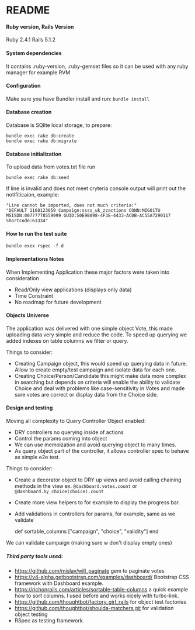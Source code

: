 # README

#### Ruby version, Rails Version

 Ruby 2.4.1
 Rails 5.1.2

#### System dependencies
It contains .ruby-version, .ruby-gemset files so it can be used with any ruby manager for example RVM

#### Configuration
Make sure you have Bundler install and run:
`bundle install`

#### Database creation
Database is SQlite local storage, to prepare:

    bundle exec rake db:create
    bundle exec rake db:migrate

#### Database initialization
To upload data from votes.txt file run

    bundle exec rake db:seed
If line is invalid and does not meet cryteria console output will print out the notifiticaion, example:

    "Line cannot be imported, does not much criteria:"
    "DEFAULT 1168123059 Campaign:ssss_uk_zzactions CONN:MIG01TU MSISDN:00777778559999 GUID:50E9B098-4F3E-4433-AC0B-AC55A7290117 Shortcode:63334"

#### How to run the test suite

    bundle exex rspec -f d

#### Implementations Notes
When Implementing Application these major factors were taken into consideration
* Read/Only view applications (displays only data)
* Time Constraint
* No roadmap for future development
#### Objects Universe
The application was delivered with one simple object Vote, this made uploading data very simple and reduce the code. To speed up querying we added indexes on table columns we filter or query.

Things to consider:
* Creating Campaign object, this would speed up querying data in future. Allow to create empty/test campaign and isolate data for each one.
* Creating Choice/Person/Candidate this might make data more complex in searching but depends on criteria will enable the ability to validate Choice and deal with problems like case-sensitivity in Votes and made sure votes are correct or display data from the Choice side.
#### Design and testing
Moving all complexity to Query Controller Object enabled:
* DRY controllers no querying inside of actions
* Control the params coming into object
* We can use memoization and avoid querying object to many times.
* As query object part of the controller, it allows controller spec to behave as simple e2e test.

Things to consider:
* Create a decorator object to DRY up views and avoid calling chaining methods in the view ex. `@dashboard.votes.count` or `@dashboard.by_choice(choice).count`
* Create more view helpers to for example to display the progress bar.
* Add validations in controllers for params, for example, same as we validate


    def sortable_columns
      ["campaign", "choice", "validity"]
    end

We can validate campaign (making sure w don't display empty ones)
##### Third party tools used:
* https://github.com/mislav/will_paginate gem to paginate votes
* https://v4-alpha.getbootstrap.com/examples/dashboard/ Bootstrap CSS framework with Dashboard example.
* https://richonrails.com/articles/sortable-table-columns a quick example how to sort columns. I used before and works nicely with turbo-link.
* https://github.com/thoughtbot/factory_girl_rails for object test factories
* https://github.com/thoughtbot/shoulda-matchers.git for validation object testing
* RSpec as testing framework.


